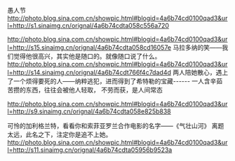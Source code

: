愚人节
http://photo.blog.sina.com.cn/showpic.html#blogid=4a6b74cd0100qad3&url=http://s1.sinaimg.cn/orignal/4a6b74cdta058c556a720
 
http://photo.blog.sina.com.cn/showpic.html#blogid=4a6b74cd0100qad3&url=http://s15.sinaimg.cn/orignal/4a6b74cdta058cd16057e
马拉多纳的笑——我们觉得他很高兴，其实他是随口的。就像随口说了什么。  
http://photo.blog.sina.com.cn/showpic.html#blogid=4a6b74cd0100qad3&url=http://s14.sinaimg.cn/orignal/4a6b74cdt766f4c7dad4d
两人陪她散心，遇上了一个烦得要死的人——纳粹逃犯，进而得到了希特勒的宝藏------
一人含辛茹苦攒的东西，往往会被他人轻取，
不劳而获，是人间常态
 
http://photo.blog.sina.com.cn/showpic.html#blogid=4a6b74cd0100qad3&url=http://s9.sinaimg.cn/orignal/4a6b74cdta058e825b838
 
可怜的加利格兰特，看看你和索菲亚罗兰合作电影的名字——《气壮山河》
离题太远，此名之下，注定你是追不上她。
http://photo.blog.sina.com.cn/showpic.html#blogid=4a6b74cd0100qad3&url=http://s11.sinaimg.cn/orignal/4a6b74cdta05956b9523a
 
